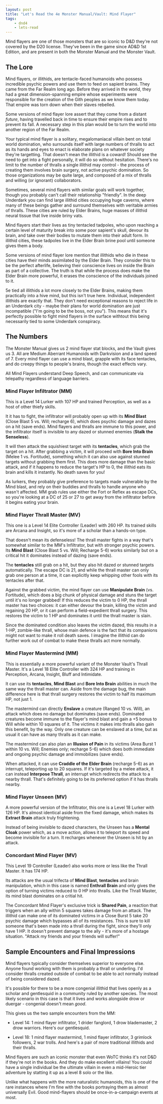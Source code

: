 ```yaml
---
layout: post
title: "Let's Read the 4e Monster Manual/Vault: Mind Flayer"
tags:
    - dnd4
    - lets-read
---
```


Mind flayers are one of those monsters that are so iconic to D&D they're not
covered by the D20 license. They've been in the game since AD&D 1st Edition, and
are present in both the Monster Manual and the Monster Vault.

## The Lore

Mind flayers, or illithids, are tentacle-faced humanoids who possess incredible
psychic powers and use them to feed on sapient brains. They came from the Far
Realm long ago. Before they arrived in the world, they had a great
dimension-spanning empire whose experiments were responsible for the creation of
the Gith peoples as we know them today. That empire was torn down when their
slaves rebelled.

Some versions of mind flayer lore assert that they come from a distant _future_,
having travelled back in time to ensure their empire rises and to prevent its
fall. A necessary step in this plan would be to turn the world into another
region of the Far Realm.

Your typical mind flayer is a solitary, megalomaniacal villain bent on total
world domination, who surrounds itself with large numbers of thralls to act as
its hands and eyes to enact is elaborate plans on whatever society they're
targetting. That doesn't mean the illithid is a coward! Should see the need to
get into a fight personally, it will do so without hesitation. There's no limit
to the number of thralls a single illithid may control - the process of creating
them involves brain surgery, not active psychic domination. So those
organizations may be quite large, and composed of a mix of thralls and willing
(or ignorant) collaborators.

Sometimes, several mind flayers with similar goals will work together, though
you probably can't call their relationship "friendly". In the deep Underdark you
can find large illithid cities occupying huge caverns, where many of these
beings gather and surround themselves with veritable armies of thralls. These
cities are ruled by Elder Brains, huge masses of illithid neural tissue that
live inside briny vats.

Mind flayers start their lives as tiny tentacled tadpoles, who upon reaching a
certain level of maturity break into some poor sapient's skull, devour its
brain, and take over their bodies to mutate them into their adult form. In
illithid cities, these tadpoles live in the Elder Brain brine pool until someone
gives them a body.

Some versions of mind flayer lore mention that illithids who die in these cities
have their minds assimilated by the Elder Brain. They consider this to be the
perfect afterlife, believing their conscience lives on inside the Brain as part
of a collective. The truth is that while the process does make the Elder Brain
more powerful, it erases the conscience of the individuals joined to it.

5e tied all illithids a lot more closely to the Elder Brains, making them
practically into a hive mind, but this isn't true here. Individual, independent
illithids are exactly that. They don't need exceptional reasons to reject life
in an Underdark city - maybe their plans for world domination are just
incompatible ("I'm going to be the boss, not you"). This means that it's
perfectly possible to fight mind flayers in the surface withtout this being
necessarily tied to some Underdark conspiracy.

## The Numbers

The Monster Manual gives us 2 mind flayer stat blocks, and the Vault gives
us 3. All are Medium Aberrant Humanoids with Darkvision and a land speed
of 7. Every mind flayer can use a mind blast, grapple with its face tentacles,
and do creepy things to people's brains, though the exact effects vary.

All Mind Flayers understand Deep Speech, and can communicate via telepathy
regardless of language barriers.

### Mind Flayer Infiltrator (MM)

This is a Level 14 Lurker with 107 HP and trained Perception, as well as a host
of other thiefy skills.

It it has to fight, the infiltrator will probably open up with its **Mind
Blast** (Close Blast 5 vs. Will; recharge 6), which does psychic damage and
dazes on a hit (save ends). Mind flayers and thralls are immune to this power,
and the infiltrator itself is invisible to any dazed or stunned enemies (**Stalk
the Senseless**).

It will then attack the squishiest target with its **tentacles**, which grab the
target on a hit. After grabbing a victim, it will proceed with **Bore Into
Brain** (Melee 1 vs. Fortitude), something which it can also use against stunned
targets without grabbing them first. This does more damage than the basic
attack, and if it happens to reduce the target's HP to 0, the illithid eats its
brain and kills it instantly. No death saves for you!

As lurkers, they probably give preference to targets made vulnerable by the Mind
blast, and rely on their buddies and thralls to handle anyone who wasn't
affected. MM grab rules use either the Fort or Reflex as escape DCs, so you're
looking at a DC of 25 or 27 to get away from the infiltrator before it begins
eating your brain.

### Mind Flayer Thrall Master (MV)

This one is a Level 14 Elite Controller (Leader) with 260 HP. Its trained skills
are Arcana and Insight, so it's more of a scholar than a hands-on type.

That doesn't mean its defenseless! The thrall master fights in a way that's
somewhat similar to the MM's Infiltrator, but with stronger psychic powers. Its
**Mind Blast** (Close Blast 5 vs. Will; Recharge 5-6) works similarly but on a
critical hit it dominates instead of dazing (save ends).

The **tentacles** still grab on a hit, but they also hit dazed or stunned
targets automatically. The escape DC is 21, and while the thrall master can only
grab one person at a time, it can explicitly keep whipping other fools with its
tentacles after that.

Against the grabbed victim, the mind flayer can use **Manipulate Brain**
(vs. Fortitude), which does a big chunk of physical damage and stuns the target
until it's no longer grabbed! If this reduces the victim to 0 HP, the thrall
master has two choices: it can either devour the brain, killing the victim and
regaining 20 HP, or it can perform a field-expedient thrall surgery. This
restores the victim to 1 HP and dominates it until the thrall master is slain.

Since the dominated condition also leaves the victim dazed, this results in a
1-HP, zombie-like thrall, whose main defence is the fact that its companions
might not want to make it roll death saves. I imagine the illithid can do
further work out of combat to make these thralls act more normally.

### Mind Flayer Mastermind (MM)

This is essentially a more powerful variant of the Monster Vault's Thrall
Master. It's a Level 18 Elite Controller with 324 HP and training in Perception,
Arcana, Insight, Bluff and Intimidate.

It can use its **tentacles**, **Mind Blast** and **Bore Into Brain** abilities
in much the same way the thrall master can. Aside from the damage bug, the main
difference here is that thrall surgery restores the victim to half its maximum
HP, not just 1.

The mastermind can directly **Enslave** a creature (Ranged 10 vs. Will), an
attack which does no damage but dominates (save ends). Dominated creatures
become immune to the flayer's mind blast and gain a +5 bonus to Will while
within 10 squares of it. The victims it makes into thralls also gain this
benefit, by the way. Only one creature can be enslaved at a time, but as usual
it can have as many thralls as it can make.

The mastermind can also plan an **Illusion of Pain** in its victims (Area Burst
1 within 10 vs. Will; Enemies only; recharge 5-6) which does both immediate and
ongoing psychic damage and immobilizes (save ends).

When attacked, it can use **Craddle of the Elder Brain** (recharge 5-6) as an
interrupt, teleporting up to 20 squares. If it's targeted by a melee attack, it
can instead **Interpose Thrall**, an interrupt which redirects the attack to a
nearby thrall. That's definitely going to be its preferred option if it has
thralls nearby.

### Mind Flayer Unseen (MV)

A more powerful version of the Infiltrator, this one is a Level 18 Lurker with
126 HP. It's almost identical aside from the fixed damage, which makes its
**Extract Brain** attack truly frightening.

Instead of being invisible to dazed characters, the Unseen has a **Mental
Cloak** power which, as a move action, allows it to teleport its speed and
become invisible for a turn. It recharges whenever the Unseen is hit by an
attack.

### Concordant Mind Flayer (MV)

This Level 19 Controller (Leader) also works more or less like the Thrall
Master. It has 174 HP.

Its attacks are the usual trifecta of **Mind Blast**, **tentacles** and brain
manipulation, which in this case is named **Enthrall Brain** and only gives the
option of turning victims reduced to 0 HP into thralls. Like the Thrall Master,
its mind blast dominates on a critial hit.

The Concordant Mind Flayer's exclusive trick is **Shared Pain**, a reaction that
triggers when an ally within 5 squares takes damage from an attack. The illithid
can make one of its dominated victims in a Close Burst 5 take 20 psychic damage
which bypasses all of its resistances. This is sure to kill someone that's been
made into a thrall during the fight, since they'll only have 1 HP. It doesn't
prevent damage to the ally - it's more of a hostage situation. "Attack my
friends and your friends will suffer!"

## Sample Encounters and Final Impressions

Mind flayers typically consider themselves superior to everyone else. Anyone
found working with them is probably a thrall or underling. I'd consider thralls
created outside of combat to be able to act normally instead of being considered
dazed.

It's possible for there to be a more congenial illithid that lives openly as a
scholar and gentlesquid in a community ruled by another species. The most likely
scenario in this case is that it lives and works alongside drow or duergar -
congenial doesn't mean _good_.

This gives us the two sample encounters from the MM:

- Level 14: 1 mind flayer infiltrator, 1 drider fanglord, 1 drow blademaster, 2
  drow warriors. Here's our gentlesquid.

- Level 18: 1 mind flayer mastermind, 1 mind flayer infiltrator, 3 grimlock
  followers, 2 war trolls. And here's a pair of more traditional illithids and
  their thralls.

Mind flayers are such an iconic monster that even WoTC thinks it's not D&D if
they're not in the books. And they do make excellent villains! You could have a
single individual be the ultimate villain in even a mid-Heroic tier adventure by
statting it up as a level 8 solo or the like.

Unlike what happens with the more naturalistic humanoids, this is one of the
rare instances where I'm fine with the books portraying them as almost
universally Evil. Good mind-flayers should be once-in-a-campaign events at most.
